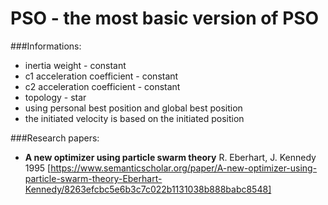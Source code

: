 # PSO - the most basic version of PSO

###Informations:
- inertia weight - constant
- c1 acceleration coefficient - constant
- c2 acceleration coefficient - constant
- topology - star
- using personal best position and global best position
- the initiated velocity is based on the initiated position
 
 ###Research papers:
 - **A new optimizer using particle swarm theory** R. Eberhart, J. Kennedy 1995 [https://www.semanticscholar.org/paper/A-new-optimizer-using-particle-swarm-theory-Eberhart-Kennedy/8263efcbc5e6b3c7c022b1131038b888babc8548]
 